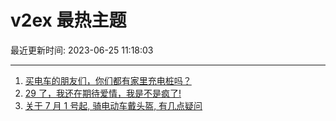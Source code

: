 # v2ex 最热主题

最近更新时间: 2023-06-25 11:18:03

--- 
1. [买电车的朋友们，你们都有家里充电桩吗？](https://www.v2ex.com/t/951317) 
2. [29 了，我还在期待爱情，我是不是疯了!](https://www.v2ex.com/t/951323) 
3. [关于 7 月 1 号起, 骑电动车戴头盔, 有几点疑问](https://www.v2ex.com/t/951326) 
